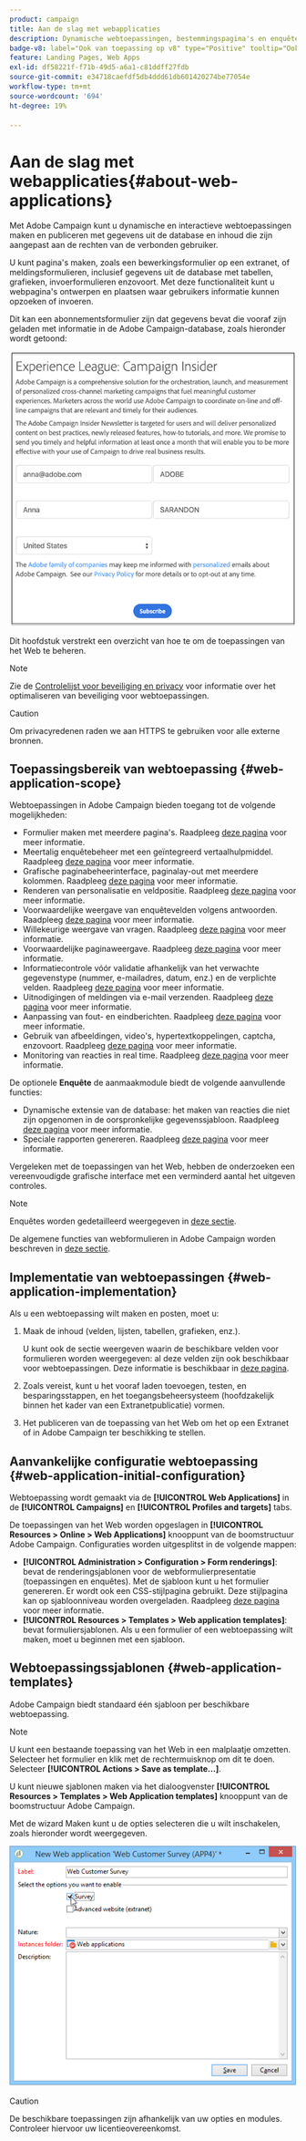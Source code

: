 ```yaml
---
product: campaign
title: Aan de slag met webapplicaties
description: Dynamische webtoepassingen, bestemmingspagina's en enquêtes maken en delen
badge-v8: label="Ook van toepassing op v8" type="Positive" tooltip="Ook van toepassing op campagne v8"
feature: Landing Pages, Web Apps
exl-id: df58221f-f71b-49d5-a6a1-c81ddff27fdb
source-git-commit: e34718caefdf5db4ddd61db601420274be77054e
workflow-type: tm+mt
source-wordcount: '694'
ht-degree: 19%

---
```


# Aan de slag met webapplicaties{#about-web-applications}



Met Adobe Campaign kunt u dynamische en interactieve webtoepassingen maken en publiceren met gegevens uit de database en inhoud die zijn aangepast aan de rechten van de verbonden gebruiker.

U kunt pagina&#39;s maken, zoals een bewerkingsformulier op een extranet, of meldingsformulieren, inclusief gegevens uit de database met tabellen, grafieken, invoerformulieren enzovoort. Met deze functionaliteit kunt u webpagina&#39;s ontwerpen en plaatsen waar gebruikers informatie kunnen opzoeken of invoeren.

Dit kan een abonnementsformulier zijn dat gegevens bevat die vooraf zijn geladen met informatie in de Adobe Campaign-database, zoals hieronder wordt getoond:

![](assets/webapp_form_sample.png)

Dit hoofdstuk verstrekt een overzicht van hoe te om de toepassingen van het Web te beheren.

>[!NOTE]
>
>Zie de [Controlelijst voor beveiliging en privacy](https://helpx.adobe.com/nl/campaign/kb/acc-security.html) voor informatie over het optimaliseren van beveiliging voor webtoepassingen.

>[!CAUTION]
>
>Om privacyredenen raden we aan HTTPS te gebruiken voor alle externe bronnen.

## Toepassingsbereik van webtoepassing {#web-application-scope}

Webtoepassingen in Adobe Campaign bieden toegang tot de volgende mogelijkheden:

* Formulier maken met meerdere pagina&#39;s. Raadpleeg [deze pagina](about-web-forms.md) voor meer informatie.
* Meertalig enquêtebeheer met een geïntegreerd vertaalhulpmiddel. Raadpleeg [deze pagina](translating-a-web-application.md) voor meer informatie.
* Grafische paginabeheerinterface, paginalay-out met meerdere kolommen. Raadpleeg [deze pagina](designing-a-web-application.md) voor meer informatie.
* Renderen van personalisatie en veldpositie. Raadpleeg [deze pagina](editing-content.md#adding-personalization-content) voor meer informatie.
* Voorwaardelijke weergave van enquêtevelden volgens antwoorden. Raadpleeg [deze pagina](form-rendering.md#defining-fields-conditional-display) voor meer informatie.
* Willekeurige weergave van vragen. Raadpleeg [deze pagina](../../surveys/using/building-a-survey.md#adding-questions) voor meer informatie.
* Voorwaardelijke paginaweergave. Raadpleeg [deze pagina](defining-web-forms-page-sequencing.md#conditional-page-display) voor meer informatie.
* Informatiecontrole vóór validatie afhankelijk van het verwachte gegevenstype (nummer, e-mailadres, datum, enz.) en de verplichte velden. Raadpleeg [deze pagina](form-rendering.md#defining-control-settings) voor meer informatie.
* Uitnodigingen of meldingen via e-mail verzenden. Raadpleeg [deze pagina](publishing-a-web-form.md#delivering-a-form-via-email) voor meer informatie.
* Aanpassing van fout- en eindberichten. Raadpleeg [deze pagina](defining-web-forms-properties.md#setting-up-an-error-page) voor meer informatie.
* Gebruik van afbeeldingen, video&#39;s, hypertextkoppelingen, captcha, enzovoort. Raadpleeg [deze pagina](editing-content.md) voor meer informatie.
* Monitoring van reacties in real time. Raadpleeg [deze pagina](../../surveys/using/publish-track-and-use-collected-data.md#response-tracking) voor meer informatie.

De optionele **Enquête** de aanmaakmodule biedt de volgende aanvullende functies:

* Dynamische extensie van de database: het maken van reacties die niet zijn opgenomen in de oorspronkelijke gegevenssjabloon. Raadpleeg [deze pagina](../../surveys/using/managing-answers.md#storing-collected-answers) voor meer informatie.
* Speciale rapporten genereren. Raadpleeg [deze pagina](../../surveys/using/publish-track-and-use-collected-data.md#reports-on-surveys) voor meer informatie.

Vergeleken met de toepassingen van het Web, hebben de onderzoeken een vereenvoudigde grafische interface met een verminderd aantal het uitgeven controles.

>[!NOTE]
>
>Enquêtes worden gedetailleerd weergegeven in [deze sectie](../../surveys/using/about-surveys.md).
>
>De algemene functies van webformulieren in Adobe Campaign worden beschreven in [deze sectie](about-web-forms.md).

## Implementatie van webtoepassingen {#web-application-implementation}

Als u een webtoepassing wilt maken en posten, moet u:

1. Maak de inhoud (velden, lijsten, tabellen, grafieken, enz.).

   U kunt ook de sectie weergeven waarin de beschikbare velden voor formulieren worden weergegeven: al deze velden zijn ook beschikbaar voor webtoepassingen. Deze informatie is beschikbaar in [deze pagina](adding-fields-to-a-web-form.md).

1. Zoals vereist, kunt u het vooraf laden toevoegen, testen, en besparingsstappen, en het toegangsbeheersysteem (hoofdzakelijk binnen het kader van een Extranetpublicatie) vormen.
1. Het publiceren van de toepassing van het Web om het op een Extranet of in Adobe Campaign ter beschikking te stellen.

## Aanvankelijke configuratie webtoepassing {#web-application-initial-configuration}

Webtoepassing wordt gemaakt via de **[!UICONTROL Web Applications]** in de **[!UICONTROL Campaigns]** en **[!UICONTROL Profiles and targets]** tabs.

De toepassingen van het Web worden opgeslagen in **[!UICONTROL Resources > Online > Web Applications]** knooppunt van de boomstructuur Adobe Campaign. Configuraties worden uitgesplitst in de volgende mappen:

* **[!UICONTROL Administration > Configuration > Form renderings]**: bevat de renderingsjablonen voor de webformulierpresentatie (toepassingen en enquêtes). Met de sjabloon kunt u het formulier genereren. Er wordt ook een CSS-stijlpagina gebruikt. Deze stijlpagina kan op sjabloonniveau worden overgeladen. Raadpleeg [deze pagina](form-rendering.md#selecting-the-form-rendering-template) voor meer informatie.
* **[!UICONTROL Resources > Templates > Web application templates]**: bevat formuliersjablonen. Als u een formulier of een webtoepassing wilt maken, moet u beginnen met een sjabloon.

## Webtoepassingssjablonen {#web-application-templates}

Adobe Campaign biedt standaard één sjabloon per beschikbare webtoepassing.

>[!NOTE]
>
>U kunt een bestaande toepassing van het Web in een malplaatje omzetten. Selecteer het formulier en klik met de rechtermuisknop om dit te doen. Selecteer **[!UICONTROL Actions > Save as template...]**.

U kunt nieuwe sjablonen maken via het dialoogvenster **[!UICONTROL Resources > Templates > Web Application templates]** knooppunt van de boomstructuur Adobe Campaign.

Met de wizard Maken kunt u de opties selecteren die u wilt inschakelen, zoals hieronder wordt weergegeven.

![](assets/webapp_create_template.png)

>[!CAUTION]
>
>De beschikbare toepassingen zijn afhankelijk van uw opties en modules. Controleer hiervoor uw licentieovereenkomst.

